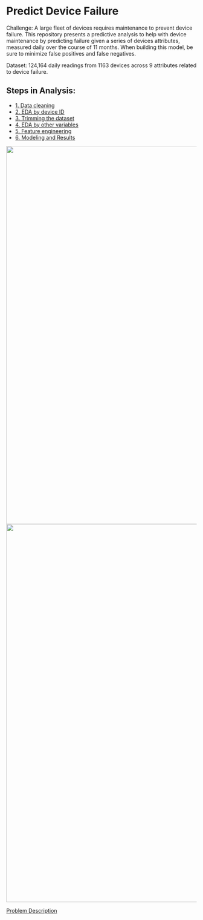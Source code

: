# Predict Device Failure

Challenge: A large fleet of devices requires maintenance to prevent device failure. This repository presents a predictive analysis to help with device maintenance by predicting failure given a series of devices attributes, measured daily over the course of 11 months. When building this model, be sure to minimize false positives and false negatives. 

Dataset: 124,164 daily readings from 1163 devices across 9 attributes related to device failure.

## Steps in Analysis:  

* [1. Data cleaning](https://nbviewer.jupyter.org/github/austinlasseter/predict_device_failure/blob/master/analysis/01_data_cleaning.ipynb) 
* [2. EDA by device ID](https://nbviewer.jupyter.org/github/austinlasseter/predict_device_failure/blob/master/analysis/02_devices.ipynb) 
* [3. Trimming the dataset](https://nbviewer.jupyter.org/github/austinlasseter/predict_device_failure/blob/master/analysis/03_trimming.ipynb)  
* [4. EDA by other variables](https://nbviewer.jupyter.org/github/austinlasseter/predict_device_failure/blob/master/analysis/04_EDA.ipynb) 
* [5. Feature engineering](https://nbviewer.jupyter.org/github/austinlasseter/predict_device_failure/blob/master/analysis/05_feature_engineering.ipynb)  
* [6. Modeling and Results](https://nbviewer.jupyter.org/github/austinlasseter/predict_device_failure/blob/master/analysis/06_modeling.ipynb)

<div align="center">
    <img src="https://github.com/austinlasseter/predict_device_failure/blob/master/images/servicelife.png" width="1000px"</img> 
</div>

<div align="center">
    <img src="https://github.com/austinlasseter/predict_device_failure/blob/master/images/logistic.png" width="1000px"</img> 
</div>

[Problem Description](https://drive.google.com/open?id=0B_cz06nPiN5CVk1qci1EQUhyM3JON0lROGVZWmJoelR2aHFV)

